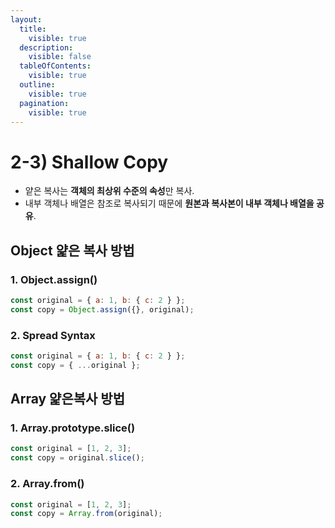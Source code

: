 ```yaml
---
layout:
  title:
    visible: true
  description:
    visible: false
  tableOfContents:
    visible: true
  outline:
    visible: true
  pagination:
    visible: true
---
```


# 2-3) Shallow Copy

* 얕은 복사는 **객체의 최상위 수준의 속성**만 복사.
* 내부 객체나 배열은 참조로 복사되기 때문에 **원본과 복사본이 내부 객체나 배열을 공유**.



## Object 얉은 복사 방법

### 1. Object.assign()

```javascript
const original = { a: 1, b: { c: 2 } };
const copy = Object.assign({}, original);

```

### 2. Spread Syntax

```javascript
const original = { a: 1, b: { c: 2 } };
const copy = { ...original };
```



## Array  얉은복사 방법

### 1. Array.prototype.slice()

```javascript
const original = [1, 2, 3];
const copy = original.slice();
```

### 2. Array.from()

```javascript
const original = [1, 2, 3];
const copy = Array.from(original);
```
